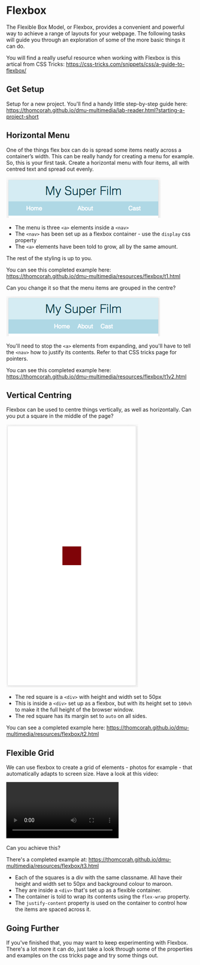 # Flexbox

The Flexible Box Model, or Flexbox, provides a convenient and powerful way to achieve a range of layouts for your webpage. The following tasks will guide you through an exploration of some of the more basic things it can do.

You will find a really useful resource when working with Flexbox is this artical from CSS Tricks: <https://css-tricks.com/snippets/css/a-guide-to-flexbox/>

## Get Setup
Setup for a new project. You'll find a handy little step-by-step guide here: <https://thomcorah.github.io/dmu-multimedia/lab-reader.html?starting-a-project-short>

## Horizontal Menu
One of the things flex box can do is spread some items neatly across a container’s width. This can be really handy for creating a menu for example. So, this is your first task. Create a horizontal menu with four items, all with centred text and spread out evenly.

![Horizontal Layout](../resources/flexbox/img/t1.png)

* The menu is three `<a>` elements inside a `<nav>`
* The `<nav>` has been set up as a flexbox container - use the `display` css property
* The `<a>` elements have been told to grow, all by the same amount.

The rest of the styling is up to you.

You can see this completed example here: <https://thomcorah.github.io/dmu-multimedia/resources/flexbox/t1.html>

Can you change it so that the menu items are grouped in the centre?

![Horizontal Layout](../resources/flexbox/img/t1v2.png)

You'll need to stop the `<a>` elements from expanding, and you'll have to tell the `<nav>` how to justify its contents. Refer to that CSS tricks page for pointers.

You can see this completed example here: <https://thomcorah.github.io/dmu-multimedia/resources/flexbox/t1v2.html>

## Vertical Centring
Flexbox can be used to centre things vertically, as well as horizontally. Can you put a square in the middle of the page?

![Centred square](../resources/flexbox/img/t2.png)

* The red square is a `<div>` with height and width set to 50px
* This is inside a `<div>` set up as a flexbox, but with its height set to `100vh` to make it the full height of the browser window.
* The red square has its margin set to `auto` on all sides.

You can see a completed example here: <https://thomcorah.github.io/dmu-multimedia/resources/flexbox/t2.html>

## Flexible Grid
We can use flexbox to create a grid of elements - photos for example - that automatically adapts to screen size. Have a look at this video:

<video controls>
  <source src='../resources/flexbox/video/flexgrid.webm' type='video/webm' />
  <source src='../resources/flexbox/video/flexgrid.mp4' type='video/mp4' />
  Sorry, your browser does not support HTML5 video. You can download it <a href='../resources/flexbox/video/flexgrid.mp4'>here</a>.  
</video>

Can you achieve this?

There's a completed example at: <https://thomcorah.github.io/dmu-multimedia/resources/flexbox/t3.html>

* Each of the squares is a div with the same classname. All have their height and width set to 50px and background colour to maroon.
* They are inside a `<div>` that's set up as a flexible container.
* The container is told to wrap its contents using the `flex-wrap` property.
* The `justify-content` property is used on the container to control how the items are spaced across it.

## Going Further
If you've finished that, you may want to keep experimenting with Flexbox. There's a lot more it can do, just take a look through some of the properties and examples on the css tricks page and try some things out.
